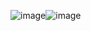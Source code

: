 ![image](https://github.com/user-attachments/assets/918ac491-74d6-4fa2-a10f-8f0fb7d2d7cf)![image](https://github.com/user-attachments/assets/5d4b5463-1b2d-43ae-9c8f-2942f76fcd3f)

